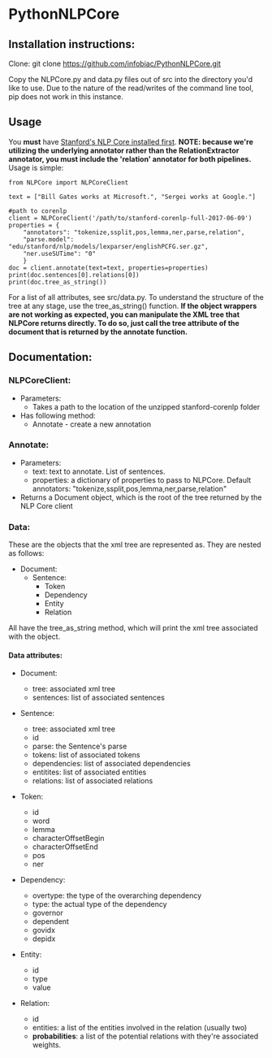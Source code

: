 # PythonNLPCore

## Installation instructions:
Clone: git clone https://github.com/infobiac/PythonNLPCore.git

Copy the NLPCore.py and data.py files out of src into the directory you'd like to use. Due to the nature of the read/writes of the command line tool, pip does not work in this instance.

## Usage
You **must** have [Stanford's NLP Core installed first](https://stanfordnlp.github.io/CoreNLP/index.html). 
**NOTE: because we're utilizing the underlying annotator rather than the RelationExtractor annotator, you must include the 'relation' annotator for both pipelines.**
Usage is simple:
~~~~
from NLPCore import NLPCoreClient

text = ["Bill Gates works at Microsoft.", "Sergei works at Google."]

#path to corenlp
client = NLPCoreClient('/path/to/stanford-corenlp-full-2017-06-09')
properties = {
	"annotators": "tokenize,ssplit,pos,lemma,ner,parse,relation",
	"parse.model": "edu/stanford/nlp/models/lexparser/englishPCFG.ser.gz",
	"ner.useSUTime": "0"
	}
doc = client.annotate(text=text, properties=properties)
print(doc.sentences[0].relations[0])
print(doc.tree_as_string())
~~~~

For a list of all attributes, see src/data.py. To understand the structure of the tree at any stage, use the tree_as_string() function.
**If the object wrappers are not working as expected, you can manipulate the XML tree that NLPCore returns directly. To do so, just call the tree attribute of the document that is returned by the annotate function.**
## Documentation:
### NLPCoreClient:
* Parameters:
	* Takes a path to the location of the unzipped stanford-corenlp folder
* Has following method:
	* Annotate - create a new annotation

### Annotate:
* Parameters:
	* text: text to annotate. List of sentences.
	* properties: a dictionary of properties to pass to NLPCore. Default annotators: "tokenize,ssplit,pos,lemma,ner,parse,relation"
* Returns a Document object, which is the root of the tree returned by the NLP Core client

### Data: 
These are the objects that the xml tree are represented as. They are nested as follows:
* Document:
	* Sentence:
		* Token
		* Dependency
		* Entity
		* Relation

All have the tree_as_string method, which will print the xml tree associated with the object. 
#### Data attributes:
* Document:
	* tree: associated xml tree
	* sentences: list of associated sentences
* Sentence:
	* tree: associated xml tree
	* id
	* parse: the Sentence's parse
	* tokens: list of associated tokens
	* dependencies: list of associated dependencies
	* entitites: list of associated entities
	* relations: list of associated relations
* Token:
	* id
	* word
	* lemma
	* characterOffsetBegin
	* characterOffsetEnd
	* pos
	* ner

* Dependency:
	* overtype: the type of the overarching dependency
	* type: the actual type of the dependency
	* governor
	* dependent
	* govidx
	* depidx

* Entity:
	* id
	* type
	* value
	
* Relation:
	* id
	* entities: a list of the entities involved in the relation (usually two)
	* **probabilities**: a list of the potential relations with they're associated weights.
		
